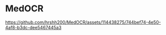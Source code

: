 # MedOCR

https://github.com/hrshh200/MedOCR/assets/114438275/744bef74-4e50-4af8-b3dc-dee5467445a3

